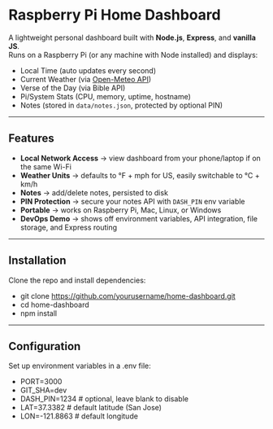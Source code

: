 #  Raspberry Pi Home Dashboard

A lightweight personal dashboard built with **Node.js**, **Express**, and **vanilla JS**.  
Runs on a Raspberry Pi (or any machine with Node installed) and displays:

-  Local Time (auto updates every second)
-  Current Weather (via [Open-Meteo API](https://open-meteo.com))
-  Verse of the Day (via Bible API)
-  Pi/System Stats (CPU, memory, uptime, hostname)
-  Notes (stored in `data/notes.json`, protected by optional PIN)

---

##  Features

- **Local Network Access** → view dashboard from your phone/laptop if on the same Wi-Fi
- **Weather Units** → defaults to °F + mph for US, easily switchable to °C + km/h
- **Notes** → add/delete notes, persisted to disk
- **PIN Protection** → secure your notes API with `DASH_PIN` env variable
- **Portable** → works on Raspberry Pi, Mac, Linux, or Windows
- **DevOps Demo** → shows off environment variables, API integration, file storage, and Express routing

---

##  Installation

Clone the repo and install dependencies:

- git clone https://github.com/yourusername/home-dashboard.git
- cd home-dashboard
- npm install

---

## Configuration

Set up environment variables in a .env file:

- PORT=3000
- GIT_SHA=dev
- DASH_PIN=1234   # optional, leave blank to disable
- LAT=37.3382     # default latitude (San Jose)
- LON=-121.8863   # default longitude